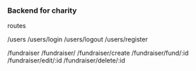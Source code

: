 ### Backend for charity 

routes

/users
/users/login
/users/logout
/users/register

/fundraiser
/fundraiser/
/fundraiser/create
/fundraiser/fund/:id
/fundraiser/edit/:id
/fundraiser/delete/:id